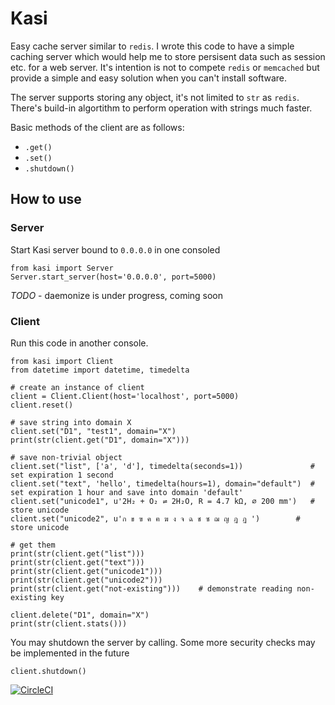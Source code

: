 # Kasi
Easy cache server similar to `redis`. I wrote this code to have a simple caching server which would help me to store persisent data such as session etc. for a web server. It's intention is not to compete `redis` or `memcached` but provide a simple and easy solution when you can't install software.

The server supports storing any object, it's not limited to `str` as `redis`. There's build-in algortithm to perform operation with strings much faster.

Basic methods of the client are as follows:
* `.get()`
* `.set()`
* `.shutdown()`

## How to use

### Server
Start Kasi server bound to `0.0.0.0` in one consoled
```
from kasi import Server
Server.start_server(host='0.0.0.0', port=5000)
```
*TODO* - daemonize is under progress, coming soon

### Client
Run this code in another console. 
```
from kasi import Client
from datetime import datetime, timedelta

# create an instance of client
client = Client.Client(host='localhost', port=5000)
client.reset()
    
# save string into domain X
client.set("D1", "test1", domain="X")
print(str(client.get("D1", domain="X")))

# save non-trivial object
client.set("list", ['a', 'd'], timedelta(seconds=1))               # set expiration 1 second
client.set("text", 'hello', timedelta(hours=1), domain="default")  # set expiration 1 hour and save into domain 'default'
client.set("unicode1", u'2H₂ + O₂ ⇌ 2H₂O, R = 4.7 kΩ, ⌀ 200 mm')   # store unicode
client.set("unicode2", u'ก ข ฃ ค ฅ ฆ ง จ ฉ ช ซ ฌ ญ ฎ ฏ ')        # store unicode

# get them
print(str(client.get("list")))
print(str(client.get("text")))
print(str(client.get("unicode1")))
print(str(client.get("unicode2")))
print(str(client.get("not-existing")))    # demonstrate reading non-existing key

client.delete("D1", domain="X")
print(str(client.stats()))
```

You may shutdown the server by calling. Some more security checks may be implemented in the future
```
client.shutdown() 
```


[![CircleCI](https://circleci.com/gh/lhotakj/Kasi/tree/master.svg?style=svg&circle-token=3b00590f1211a956d5ab9d210c0ff59ea10b19d7)](https://circleci.com/gh/lhotakj/Kasi/tree/master)

